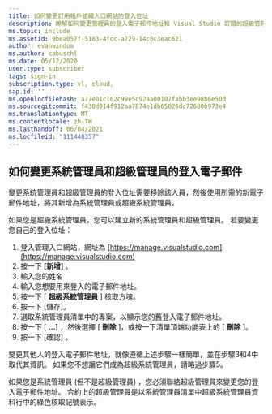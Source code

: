 ```yaml
---
title: 如何變更訂用帳戶組織入口網站的登入位址
description: 瞭解如何變更管理員的登入電子郵件地址和 Visual Studio 訂閱的超級管理員
ms.topic: include
ms.assetid: 9bea057f-5183-4fcc-a729-14c0c3eac621
author: evanwindom
ms.author: cabuschl
ms.date: 05/12/2020
user.type: subscriber
tags: sign-in
subscription.type: vl, cloud,
sap.id: ''
ms.openlocfilehash: a77e01c102c99e5c92aa00107fabb3ee98b6e50d
ms.sourcegitcommit: f430d014f912aa7874e1db65026dc72688b973e4
ms.translationtype: MT
ms.contentlocale: zh-TW
ms.lasthandoff: 06/04/2021
ms.locfileid: "111448357"
---
```

## <a name="how-to-change-sign-in-emails-for-admins-and-super-admins"></a>如何變更系統管理員和超級管理員的登入電子郵件

變更系統管理員和超級管理員的登入位址需要移除該人員，然後使用所需的新電子郵件地址，將其新增為系統管理員或超級系統管理員。 

如果您是超級系統管理員，您可以建立新的系統管理員和超級管理員。  若要變更您自己的登入位址：
1. 登入管理入口網站，網址為 [https://manage.visualstudio.com](https://manage.visualstudio.com)
0. 按一下 **[新增]** 。
0. 輸入您的姓名 
0. 輸入您想要用來登入的電子郵件地址。
0. 按一下 [ **超級系統管理員** ] 核取方塊。
0. 按一下 [儲存]。
0. 選取系統管理員清單中的專案，以顯示您的舊登入電子郵件地址。
0. 按一下 [ **...]** ，然後選擇 [ **刪除** ]，或按一下清單頂端功能表上的 [ **刪除** ]。
0. 按一下 [確認]  。

變更其他人的登入電子郵件地址，就像遵循上述步驟一樣簡單，並在步驟3和4中取代其資訊。  如果您不想讓它們成為超級系統管理員，請略過步驟5。

如果您是系統管理員 (但不是超級管理員) ，您必須聯絡超級管理員來變更您的登入電子郵件地址。  合約上的超級管理員是以系統管理員清單中超級系統管理員資料行中的綠色核取記號表示。  